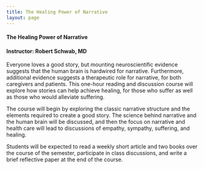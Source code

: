 ```yaml
---
title: The Healing Power of Narrative
layout: page
---
```


#### The Healing Power of Narrative

#### Instructor: Robert Schwab, MD

Everyone loves a good story, but mounting neuroscientific evidence suggests that the human brain is hardwired for narrative.  Furthermore, additional evidence suggests a therapeutic role for narrative, for both caregivers and patients. This one-hour reading and discussion course will explore how stories can help achieve healing, for those who suffer as well as those who would alleviate suffering.

The course will begin by exploring the classic narrative structure and the elements required to create a good story. The science behind narrative and the human brain will be discussed, and then the focus on narrative and health care will lead to discussions of empathy, sympathy, suffering, and healing.

Students will be expected to read a weekly short article and two books over the course of the semester, participate in class discussions, and write a brief reflective paper at the end of the course.
